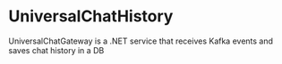 # UniversalChatHistory
UniversalChatGateway is a .NET service that receives Kafka events and saves chat history in a DB
